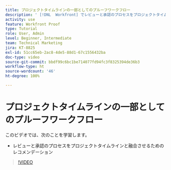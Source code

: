 ```yaml
---
title: プロジェクトタイムラインの一部としてのプルーフワークフロー
description: ' [!DNL  Workfront] でレビューと承認のプロセスをプロジェクトタイムラインと融合させるためのレコメンデーションを説明します。'
activity: use
feature: Workfront Proof
type: Tutorial
role: User, Admin
level: Beginner, Intermediate
team: Technical Marketing
jira: KT-8825
exl-id: 51cc65eb-2ac8-4de5-88d1-67c1556432ba
doc-type: video
source-git-commit: bbdf99c6bc1be714077fd94fc3f8325394de36b3
workflow-type: ht
source-wordcount: '46'
ht-degree: 100%

---
```


# プロジェクトタイムラインの一部としてのプルーフワークフロー

このビデオでは、次のことを学習します。

* レビューと承認のプロセスをプロジェクトタイムラインと融合させるためのレコメンデーション

>[!VIDEO](https://video.tv.adobe.com/v/335125/?quality=12&learn=on&enablevpops=1)

<!--
This is a duplicate and not used in the TOC
-->
